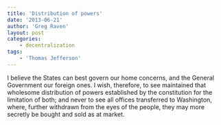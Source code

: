 ```yaml
---
title: 'Distribution of powers'
date: '2013-06-21'
author: 'Greg Raven'
layout: post
categories:
    - decentralization
tags:
    - 'Thomas Jefferson'
---
```


I believe the States can best govern our home concerns, and the General Government our foreign ones. I wish, therefore, to see maintained that wholesome distribution of powers established by the constitution for the limitation of both; and never to see all offices transferred to Washington, where, further withdrawn from the eyes of the people, they may more secretly be bought and sold as at market.